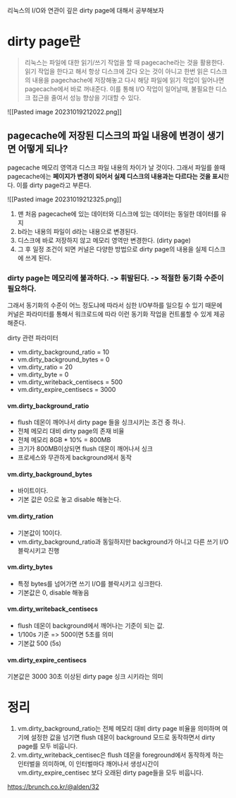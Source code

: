 리눅스의 I/O와 연관이 깊은 dirty page에 대해서 공부해보자

# dirty page란

> 리눅스는 파일에 대한 읽기/쓰기 작업을 할 때 pagecache라는 것을 활용한다. 읽기 작업을 한다고 해서 항상 디스크에 갔다 오는 것이 아니고 한번 읽은 디스크의 내용을 pagechache에 저장해놓고 다시 해당 파일에 읽기 작업이 일어나면 pagecache에서 바로 꺼내준다. 이를 통해 I/O 작업이 일어날때, 불필요한 디스크 접근을 줄여서 성능 향상을 기대할 수 있다.

![[Pasted image 20231019212022.png]]

## pagecache에 저장된 디스크의 파일 내용에 변경이 생기면 어떻게 되나? 

pagecache 메모리 영역과 디스크 파일 내용의 차이가 날 것이다. 그래서 파일를 쓸때 pagecache에는 **페이지가 변경이 되어서 실제 디스크의 내용과는 다르다는 것을 표시**한다. 이를 dirty page라고 부른다. 

![[Pasted image 20231019212325.png]]



1. 맨 처음 pagecache에 있는 데이터와 디스크에 있는 데이터는 동일한 데이터를 유지
2. b라는 내용의 파일이 d라는 내용으로 변경된다. 
3. 디스크에 바로 저장하지 않고 메모리 영역만 변경한다. (dirty page)
4. 그 후 일정 조건이 되면 커널은 다양한 방법으로 dirty page의 내용을 실제 디스크에 쓰게 된다. 

### dirty page는 메모리에 불과하다. -> 휘발된다. -> 적절한 동기화 수준이 필요하다. 

그래서 동기화의 수준이 어느 정도냐에 따라서 심한 I/O부하를 일으킬 수 있기 때문에 커널은 파라미터를 통해서 워크로드에 따라 이런 동기화 작업을 컨트롤할 수 있게 제공해준다. 

dirty 관련 파라미터
- vm.dirty_background_ratio = 10
- vm.dirty_background_bytes = 0
- vm.dirty_ratio = 20
- vm.dirty_byte = 0
- vm.dirty_writeback_centisecs = 500
- vm.dirty_expire_centisecs = 3000


#### vm.dirty_background_ratio
- flush 데몬이 깨어나서 dirty page 들을 싱크시키는 조건 중 하나.
- 전체 메모리 대비 dirty page의 존재 비율
- 전체 메모리 8GB * 10% = 800MB
- 크기가 800MB이상되면 flush 데몬이 깨어나서 싱크
- 프로세스와 무관하게 background에서 동작

#### vm.dirty_background_bytes
- 바이트이다. 
- 기본 값은 0으로 놓고 disable 해놓는다. 

#### vm.dirty_ration
- 기본값이 10이다. 
- vm.dirty_background_ratio과 동일하지만 background가 아니고 다른 쓰기 I/O 블락시키고 진행


#### vm.dirty_bytes
- 특정 bytes를 넘어가면 쓰기 I/O를 블락시키고 싱크한다. 
- 기본값은 0, disable 해놓음

#### vm.dirty_writeback_centisecs
- flush 데몬이 background에서 깨어나는 기준이 되는 값. 
- 1/100s 기준 => 500이면 5초를 의미
- 기본값 500 (5s)

#### vm.dirty_expire_centisecs
기본값은 3000
30초 이상된 dirty page 싱크 시키라는 의미




# 정리

1. vm.dirty_background_ratio는 전체 메모리 대비 dirty page 비율을 의미하며 여기에 설정한 값을 넘기면 flush 데몬이 background 모드로 동작하면서 dirty page를 모두 비웁니다. 
2. vm.dirty_writeback_centisec은 flush 데몬을 foreground에서 동작하게 하는 인터벌을 의미하며, 이 인터벌마다 깨어나서 생성시간이 vm.dirty_expire_centisec 보다 오래된 dirty page들을 모두 비웁니다. 






https://brunch.co.kr/@alden/32


